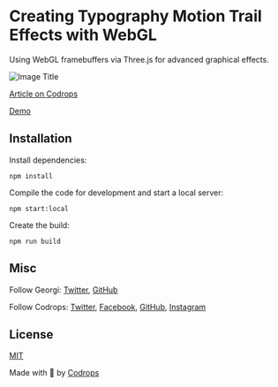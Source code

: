 # Creating Typography Motion Trail Effects with WebGL

Using WebGL framebuffers via Three.js for advanced graphical effects.

![Image Title](https://tympanus.net/codrops/wp-content/uploads/2021/07/motiontrail_feat.jpg)

[Article on Codrops](https://tympanus.net/codrops/?p=55545)

[Demo](http://tympanus.net/Tutorials/text-trail-effect/)


## Installation

Install dependencies:

```
npm install
```

Compile the code for development and start a local server:

```
npm start:local
```

Create the build:

```
npm run build
```

## Misc

Follow Georgi: [Twitter](https://twitter.com/georgiNikoloff), [GitHub](https://github.com/gnikoloff) 

Follow Codrops: [Twitter](http://www.twitter.com/codrops), [Facebook](http://www.facebook.com/codrops), [GitHub](https://github.com/codrops), [Instagram](https://www.instagram.com/codropsss/)

## License
[MIT](LICENSE)

Made with :blue_heart:  by [Codrops](http://www.codrops.com)





